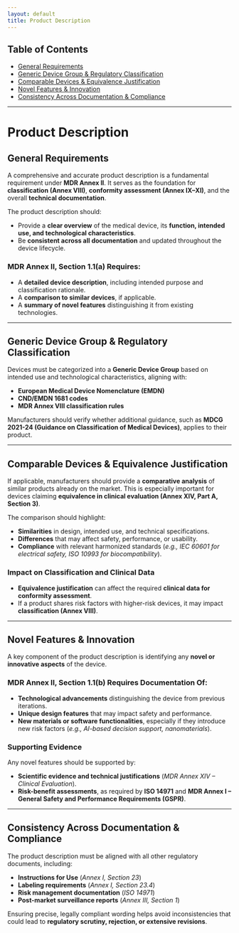 ```yaml
---
layout: default
title: Product Description
---
```


## Table of Contents
- [General Requirements](#general-requirements)
- [Generic Device Group & Regulatory Classification](#generic-device-group--regulatory-classification)
- [Comparable Devices & Equivalence Justification](#comparable-devices--equivalence-justification)
- [Novel Features & Innovation](#novel-features--innovation)
- [Consistency Across Documentation & Compliance](#consistency-across-documentation--compliance)

---

# Product Description

## General Requirements
A comprehensive and accurate product description is a fundamental requirement under **MDR Annex II**. It serves as the foundation for **classification (Annex VIII)**, **conformity assessment (Annex IX–XI)**, and the overall **technical documentation**.

The product description should:
- Provide a **clear overview** of the medical device, its **function, intended use, and technological characteristics**.
- Be **consistent across all documentation** and updated throughout the device lifecycle.

### **MDR Annex II, Section 1.1(a) Requires:**
- A **detailed device description**, including intended purpose and classification rationale.
- A **comparison to similar devices**, if applicable.
- A **summary of novel features** distinguishing it from existing technologies.

---

## Generic Device Group & Regulatory Classification
Devices must be categorized into a **Generic Device Group** based on intended use and technological characteristics, aligning with:
- **European Medical Device Nomenclature (EMDN)**
- **CND/EMDN 1681 codes**
- **MDR Annex VIII classification rules**

Manufacturers should verify whether additional guidance, such as **MDCG 2021-24 (Guidance on Classification of Medical Devices)**, applies to their product.

---

## Comparable Devices & Equivalence Justification
If applicable, manufacturers should provide a **comparative analysis** of similar products already on the market. This is especially important for devices claiming **equivalence in clinical evaluation (Annex XIV, Part A, Section 3)**.

The comparison should highlight:
- **Similarities** in design, intended use, and technical specifications.
- **Differences** that may affect safety, performance, or usability.
- **Compliance** with relevant harmonized standards (*e.g., IEC 60601 for electrical safety, ISO 10993 for biocompatibility*).

### **Impact on Classification and Clinical Data**
- **Equivalence justification** can affect the required **clinical data for conformity assessment**.
- If a product shares risk factors with higher-risk devices, it may impact **classification (Annex VIII)**.

---

## Novel Features & Innovation
A key component of the product description is identifying any **novel or innovative aspects** of the device.

### **MDR Annex II, Section 1.1(b) Requires Documentation Of:**
- **Technological advancements** distinguishing the device from previous iterations.
- **Unique design features** that may impact safety and performance.
- **New materials or software functionalities**, especially if they introduce new risk factors (*e.g., AI-based decision support, nanomaterials*).

### **Supporting Evidence**
Any novel features should be supported by:
- **Scientific evidence and technical justifications** (*MDR Annex XIV – Clinical Evaluation*).
- **Risk-benefit assessments**, as required by **ISO 14971** and **MDR Annex I – General Safety and Performance Requirements (GSPR)**.

---

## Consistency Across Documentation & Compliance
The product description must be aligned with all other regulatory documents, including:
- **Instructions for Use** (*Annex I, Section 23*)
- **Labeling requirements** (*Annex I, Section 23.4*)
- **Risk management documentation** (*ISO 14971*)
- **Post-market surveillance reports** (*Annex III, Section 1*)

Ensuring precise, legally compliant wording helps avoid inconsistencies that could lead to **regulatory scrutiny, rejection, or extensive revisions**.


